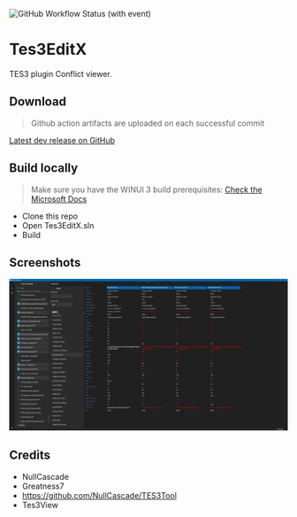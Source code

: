![GitHub Workflow Status (with event)](https://img.shields.io/github/actions/workflow/status/rfuzzo/tes3editx/check.yml)

# Tes3EditX

TES3 plugin Conflict viewer.

## Download
>
> Github action artifacts are uploaded on each successful commit

[Latest dev release on GitHub](https://github.com/rfuzzo/Tes3EditX/releases/tag/nightly)

## Build locally
>
> Make sure you have the WINUI 3 build prerequisites: [Check the Microsoft Docs](https://learn.microsoft.com/en-us/windows/apps/windows-app-sdk/set-up-your-development-environment?tabs=cs-vs-community%2Ccpp-vs-community%2Cvs-2022-17-1-a%2Cvs-2022-17-1-b)

- Clone this repo
- Open Tes3EditX.sln
- Build

## Screenshots

![screenshot](/assets/Screenshot%202023-08-02%20171546.png)

## Credits

- NullCascade
- Greatness7
- <https://github.com/NullCascade/TES3Tool>
- Tes3View
